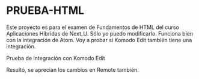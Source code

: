 # PRUEBA-HTML
Este proyecto es para el examen de Fundamentos de HTML del curso Aplicaciones Híbridas de Next_U.
Sólo yo puedo modificarlo.
Funciona bien con la integración de Atom. Voy a probar si Komodo Edit también tiene una integración.

Prueba de Integración con Komodo Edit

Resultó, se aprecian los cambios en Remote también.
